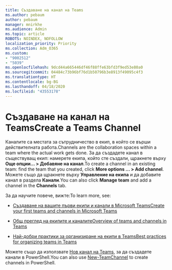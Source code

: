 ```yaml
---
title: Създаване на канал на Teams
ms.author: pebaum
author: pebaum
manager: mnirkhe
ms.audience: Admin
ms.topic: article
ROBOTS: NOINDEX, NOFOLLOW
localization_priority: Priority
ms.collection: Adm_O365
ms.custom:
- "9002512"
- "5039"
ms.openlocfilehash: 9dcd44a665446df46f88ffe63bfd3f9ed53e80a0
ms.sourcegitcommit: 04484c73b96bf76d1b50796b3e8913f49095c4f3
ms.translationtype: HT
ms.contentlocale: bg-BG
ms.lasthandoff: 04/18/2020
ms.locfileid: "43553178"
---
```

# <a name="create-a-teams-channel"></a><span data-ttu-id="6f4f9-102">Създаване на канал на Teams</span><span class="sxs-lookup"><span data-stu-id="6f4f9-102">Create a Teams Channel</span></span>

<span data-ttu-id="6f4f9-103">Каналите са местата за сътрудничество в екип, в който се върши действителната работа.</span><span class="sxs-lookup"><span data-stu-id="6f4f9-103">Channels are the collaboration spaces within a team where the actual work gets done.</span></span> <span data-ttu-id="6f4f9-104">За да създадете канал в съществуващ екип: намерете екипа, който сте създали, щракнете върху **Още опции... > Добавяне на канал**.</span><span class="sxs-lookup"><span data-stu-id="6f4f9-104">To create a channel in an existing team: find the team that you created, click **More options ... > Add channel**.</span></span> <span data-ttu-id="6f4f9-105">Можете също да щракнете върху **Управление на екипа** и да добавите канал в раздела **Канали**.</span><span class="sxs-lookup"><span data-stu-id="6f4f9-105">You can also click **Manage team** and add a channel in the **Channels** tab.</span></span>

<span data-ttu-id="6f4f9-106">За да научите повече, вижте:</span><span class="sxs-lookup"><span data-stu-id="6f4f9-106">To learn more, see:</span></span>

- [<span data-ttu-id="6f4f9-107">Създаване на вашите първи екипи и канали в Microsoft Teams</span><span class="sxs-lookup"><span data-stu-id="6f4f9-107">Create your first teams and channels in Microsoft Teams</span></span>](https://docs.microsoft.com/MicrosoftTeams/get-started-with-teams-create-your-first-teams-and-channels)

- [<span data-ttu-id="6f4f9-108">Общ преглед на екипите и каналите</span><span class="sxs-lookup"><span data-stu-id="6f4f9-108">Overview of teams and channels in Teams</span></span>](https://docs.microsoft.com/microsoftteams/teams-channels-overview)

- [<span data-ttu-id="6f4f9-109">Най-добри практики за организиране на екипи в Teams</span><span class="sxs-lookup"><span data-stu-id="6f4f9-109">Best practices for organizing teams in Teams</span></span>](https://docs.microsoft.com/MicrosoftTeams/best-practices-organizing)

<span data-ttu-id="6f4f9-110">Можете също да използвате [Нов канал на Teams](https://docs.microsoft.com/powershell/module/teams/new-teamchannel?view=teams-ps), за да създадете канали в PowerShell.</span><span class="sxs-lookup"><span data-stu-id="6f4f9-110">You can also use [New-TeamChannel](https://docs.microsoft.com/powershell/module/teams/new-teamchannel?view=teams-ps) to create channels in PowerShell.</span></span> 
